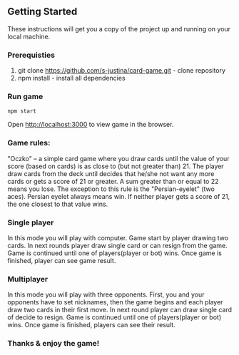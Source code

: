 
## Getting Started

These instructions will get you a copy of the project up and running on your local machine.

### Prerequisties

1. git clone https://github.com/s-justina/card-game.git - clone repository
2. npm install - install all dependencies


### Run game
```
npm start
```

Open [http://localhost:3000](http://localhost:3000) to view game in the browser.

### Game rules:
"Oczko" – a simple card game where you draw cards until the value of your score (based on cards) is as close to (but not greater than) 21.
          The player draw cards from the deck until decides that he/she not want any more cards or gets a score of 21 or greater.
          A sum greater than or equal to 22 means you lose. The exception to this rule is the "Persian-eyelet" (two aces). Persian eyelet always means win.
          If neither player gets a score of 21, the one closest to that value wins.

### Single player
In this mode you will play with computer. Game start by player drawing two cards. 
In next rounds player draw single card or can resign from the game. Game is continued until one of players(player or bot) wins.
Once game is finished, player can see game result.

### Multiplayer
In this mode you will play with three opponents. First, you and your opponents have to set nicknames, then the game begins and each player draw two cards in their first move. 
In next round player can draw single card of decide to resign. Game is continued until one of players(player or bot) wins. Once game is finished, players can see their result.

### Thanks & enjoy the game!
